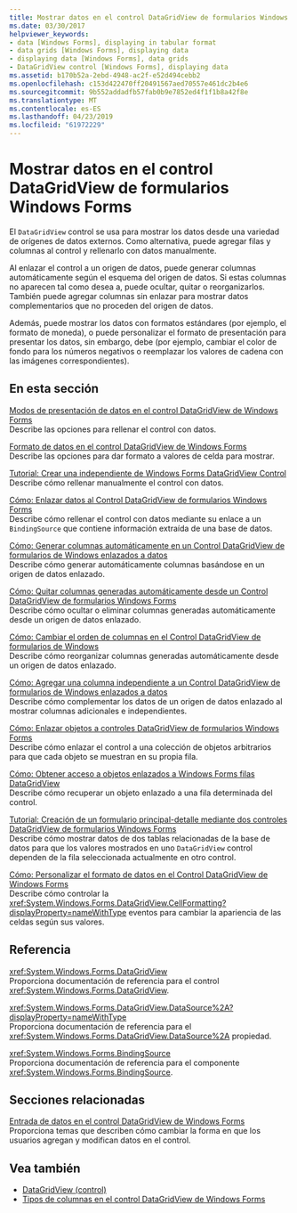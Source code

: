 ```yaml
---
title: Mostrar datos en el control DataGridView de formularios Windows Forms
ms.date: 03/30/2017
helpviewer_keywords:
- data [Windows Forms], displaying in tabular format
- data grids [Windows Forms], displaying data
- displaying data [Windows Forms], data grids
- DataGridView control [Windows Forms], displaying data
ms.assetid: b170b52a-2ebd-4948-ac2f-e52d494cebb2
ms.openlocfilehash: c153d422470ff20491567aed70557e461dc2b4e6
ms.sourcegitcommit: 9b552addadfb57fab0b9e7852ed4f1f1b8a42f8e
ms.translationtype: MT
ms.contentlocale: es-ES
ms.lasthandoff: 04/23/2019
ms.locfileid: "61972229"
---
```

# <a name="displaying-data-in-the-windows-forms-datagridview-control"></a>Mostrar datos en el control DataGridView de formularios Windows Forms
El `DataGridView` control se usa para mostrar los datos desde una variedad de orígenes de datos externos. Como alternativa, puede agregar filas y columnas al control y rellenarlo con datos manualmente.  
  
 Al enlazar el control a un origen de datos, puede generar columnas automáticamente según el esquema del origen de datos. Si estas columnas no aparecen tal como desea a, puede ocultar, quitar o reorganizarlos. También puede agregar columnas sin enlazar para mostrar datos complementarios que no proceden del origen de datos.  
  
 Además, puede mostrar los datos con formatos estándares (por ejemplo, el formato de moneda), o puede personalizar el formato de presentación para presentar los datos, sin embargo, debe (por ejemplo, cambiar el color de fondo para los números negativos o reemplazar los valores de cadena con las imágenes correspondientes).  
  
## <a name="in-this-section"></a>En esta sección  
 [Modos de presentación de datos en el control DataGridView de Windows Forms](data-display-modes-in-the-windows-forms-datagridview-control.md)  
 Describe las opciones para rellenar el control con datos.  
  
 [Formato de datos en el control DataGridView de Windows Forms](data-formatting-in-the-windows-forms-datagridview-control.md)  
 Describe las opciones para dar formato a valores de celda para mostrar.  
  
 [Tutorial: Crear una independiente de Windows Forms DataGridView Control](walkthrough-creating-an-unbound-windows-forms-datagridview-control.md)  
 Describe cómo rellenar manualmente el control con datos.  
  
 [Cómo: Enlazar datos al Control DataGridView de formularios Windows Forms](how-to-bind-data-to-the-windows-forms-datagridview-control.md)  
 Describe cómo rellenar el control con datos mediante su enlace a un `BindingSource` que contiene información extraída de una base de datos.  
  
 [Cómo: Generar columnas automáticamente en un Control DataGridView de formularios de Windows enlazados a datos](autogenerate-columns-in-a-data-bound-wf-datagridview-control.md)  
 Describe cómo generar automáticamente columnas basándose en un origen de datos enlazado.  
  
 [Cómo: Quitar columnas generadas automáticamente desde un Control DataGridView de formularios Windows Forms](remove-autogenerated-columns-from-a-wf-datagridview-control.md)  
 Describe cómo ocultar o eliminar columnas generadas automáticamente desde un origen de datos enlazado.  
  
 [Cómo: Cambiar el orden de columnas en el Control DataGridView de formularios de Windows](how-to-change-the-order-of-columns-in-the-windows-forms-datagridview-control.md)  
 Describe cómo reorganizar columnas generadas automáticamente desde un origen de datos enlazado.  
  
 [Cómo: Agregar una columna independiente a un Control DataGridView de formularios de Windows enlazados a datos](unbound-column-to-a-data-bound-datagridview.md)  
 Describe cómo complementar los datos de un origen de datos enlazado al mostrar columnas adicionales e independientes.  
  
 [Cómo: Enlazar objetos a controles DataGridView de formularios Windows Forms](how-to-bind-objects-to-windows-forms-datagridview-controls.md)  
 Describe cómo enlazar el control a una colección de objetos arbitrarios para que cada objeto se muestran en su propia fila.  
  
 [Cómo: Obtener acceso a objetos enlazados a Windows Forms filas DataGridView](how-to-access-objects-bound-to-windows-forms-datagridview-rows.md)  
 Describe cómo recuperar un objeto enlazado a una fila determinada del control.  
  
 [Tutorial: Creación de un formulario principal-detalle mediante dos controles DataGridView de formularios Windows Forms](creating-a-master-detail-form-using-two-datagridviews.md)  
 Describe cómo mostrar datos de dos tablas relacionadas de la base de datos para que los valores mostrados en uno `DataGridView` control dependen de la fila seleccionada actualmente en otro control.  
  
 [Cómo: Personalizar el formato de datos en el Control DataGridView de Windows Forms](how-to-customize-data-formatting-in-the-windows-forms-datagridview-control.md)  
 Describe cómo controlar la <xref:System.Windows.Forms.DataGridView.CellFormatting?displayProperty=nameWithType> eventos para cambiar la apariencia de las celdas según sus valores.  
  
## <a name="reference"></a>Referencia  
 <xref:System.Windows.Forms.DataGridView>  
 Proporciona documentación de referencia para el control <xref:System.Windows.Forms.DataGridView>.  
  
 <xref:System.Windows.Forms.DataGridView.DataSource%2A?displayProperty=nameWithType>  
 Proporciona documentación de referencia para el <xref:System.Windows.Forms.DataGridView.DataSource%2A> propiedad.  
  
 <xref:System.Windows.Forms.BindingSource>  
 Proporciona documentación de referencia para el componente <xref:System.Windows.Forms.BindingSource>.  
  
## <a name="related-sections"></a>Secciones relacionadas  
 [Entrada de datos en el control DataGridView de Windows Forms](data-entry-in-the-windows-forms-datagridview-control.md)  
 Proporciona temas que describen cómo cambiar la forma en que los usuarios agregan y modifican datos en el control.  
  
## <a name="see-also"></a>Vea también

- [DataGridView (control)](datagridview-control-windows-forms.md)
- [Tipos de columnas en el control DataGridView de Windows Forms](column-types-in-the-windows-forms-datagridview-control.md)
